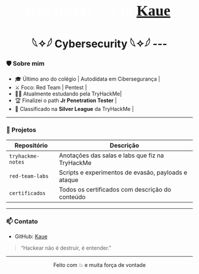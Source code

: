 <h1 align="center" style="font-family: 'Impact'; 
    color: white;
    font-size: 40px;">
    Hey there! 👋 I'm <a href="https://tryhackme.com/p/coquinhared3/">Kaue</a>. 
</h1>
<h1 align="center"> 𓆩✧𓆪 Cybersecurity 𓆩✧𓆪
---

### 🛡️ Sobre mim
- 🎓 Último ano do colégio | Autodidata em Cibersegurança |
- ⚔️ Foco: Red Team | Pentest |
- 👨‍💻 Atualmente estudando pela TryHackMe|
- 🏆 Finalizei o path **Jr Penetration Tester** |
- 🥈 Classificado na **Silver League** da TryHackMe |
  
---

### 🚀 Projetos
| Repositório | Descrição |
|-------------|-----------|
| `tryhackme-notes` | Anotações das salas e labs que fiz na TryHackMe |
| `red-team-labs` | Scripts e experimentos de evasão, payloads e ataque |
| `certificados` | Todos os certificados com descrição do conteúdo |

---

### 📫 Contato
- GitHub: [Kaue](https://github.com/KrnL777)

> “Hackear não é destruir, é entender.”

---

<p align="center">Feito com 💥 e muita força de vontade</p>
